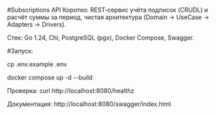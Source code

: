 #Subscriptions API
Коротко: REST‑сервис учёта подписок (CRUDL) и расчёт суммы за период, чистая архитектура (Domain → UseCase → Adapters → Drivers).

Стек: Go 1.24, Chi, PostgreSQL (pgx), Docker Compose, Swagger.

#Запуск:

cp .env.example .env

docker compose up -d --build

Проверка: curl http://localhost:8080/healthz

Документация: http://localhost:8080/swagger/index.html
